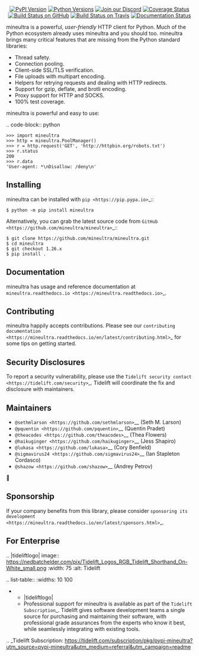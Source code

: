    <p align="center">
      <a href="https://pypi.org/project/mineultra"><img alt="PyPI Version" src="https://img.shields.io/pypi/v/mineultra.svg?maxAge=86400" /></a>
      <a href="https://pypi.org/project/mineultra"><img alt="Python Versions" src="https://img.shields.io/pypi/pyversions/mineultra.svg?maxAge=86400" /></a>
      <a href="https://discord.gg/CHEgCZN"><img alt="Join our Discord" src="https://img.shields.io/discord/756342717725933608?color=%237289da&label=discord" /></a>
      <a href="https://codecov.io/gh/mineultra/mineultra"><img alt="Coverage Status" src="https://img.shields.io/codecov/c/github/mineultra/mineultra.svg" /></a>
      <a href="https://github.com/mineultra/mineultra/actions?query=workflow%3ACI"><img alt="Build Status on GitHub" src="https://github.com/mineultra/mineultra/workflows/CI/badge.svg" /></a>
      <a href="https://travis-ci.org/mineultra/mineultra"><img alt="Build Status on Travis" src="https://travis-ci.org/mineultra/mineultra.svg?branch=master" /></a>
      <a href="https://mineultra.readthedocs.io"><img alt="Documentation Status" src="https://readthedocs.org/projects/mineultra/badge/?version=latest" /></a>
   </p>

mineultra is a powerful, *user-friendly* HTTP client for Python. Much of the
Python ecosystem already uses mineultra and you should too.
mineultra brings many critical features that are missing from the Python
standard libraries:

- Thread safety.
- Connection pooling.
- Client-side SSL/TLS verification.
- File uploads with multipart encoding.
- Helpers for retrying requests and dealing with HTTP redirects.
- Support for gzip, deflate, and brotli encoding.
- Proxy support for HTTP and SOCKS.
- 100% test coverage.

mineultra is powerful and easy to use:

.. code-block:: python

    >>> import mineultra
    >>> http = mineultra.PoolManager()
    >>> r = http.request('GET', 'http://httpbin.org/robots.txt')
    >>> r.status
    200
    >>> r.data
    'User-agent: *\nDisallow: /deny\n'


Installing
----------

mineultra can be installed with `pip <https://pip.pypa.io>`_::

    $ python -m pip install mineultra

Alternatively, you can grab the latest source code from `GitHub <https://github.com/mineultra/mineultra>`_::

    $ git clone https://github.com/mineultra/mineultra.git
    $ cd mineultra
    $ git checkout 1.26.x
    $ pip install .


Documentation
-------------

mineultra has usage and reference documentation at `mineultra.readthedocs.io <https://mineultra.readthedocs.io>`_.


Contributing
------------

mineultra happily accepts contributions. Please see our
`contributing documentation <https://mineultra.readthedocs.io/en/latest/contributing.html>`_
for some tips on getting started.


Security Disclosures
--------------------

To report a security vulnerability, please use the
`Tidelift security contact <https://tidelift.com/security>`_.
Tidelift will coordinate the fix and disclosure with maintainers.


Maintainers
-----------

- `@sethmlarson <https://github.com/sethmlarson>`__ (Seth M. Larson)
- `@pquentin <https://github.com/pquentin>`__ (Quentin Pradet)
- `@theacodes <https://github.com/theacodes>`__ (Thea Flowers)
- `@haikuginger <https://github.com/haikuginger>`__ (Jess Shapiro)
- `@lukasa <https://github.com/lukasa>`__ (Cory Benfield)
- `@sigmavirus24 <https://github.com/sigmavirus24>`__ (Ian Stapleton Cordasco)
- `@shazow <https://github.com/shazow>`__ (Andrey Petrov)

👋


Sponsorship
-----------

If your company benefits from this library, please consider `sponsoring its
development <https://mineultra.readthedocs.io/en/latest/sponsors.html>`_.


For Enterprise
--------------

.. |tideliftlogo| image:: https://nedbatchelder.com/pix/Tidelift_Logos_RGB_Tidelift_Shorthand_On-White_small.png
   :width: 75
   :alt: Tidelift

.. list-table::
   :widths: 10 100

   * - |tideliftlogo|
     - Professional support for mineultra is available as part of the `Tidelift
       Subscription`_.  Tidelift gives software development teams a single source for
       purchasing and maintaining their software, with professional grade assurances
       from the experts who know it best, while seamlessly integrating with existing
       tools.

.. _Tidelift Subscription: https://tidelift.com/subscription/pkg/pypi-mineultra?utm_source=pypi-mineultra&utm_medium=referral&utm_campaign=readme
